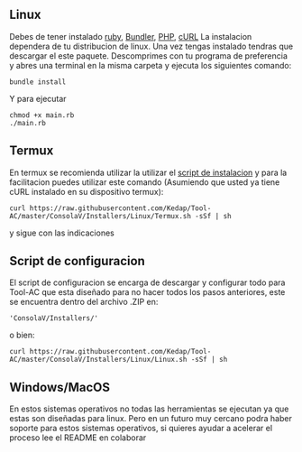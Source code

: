 ## Linux
Debes de tener instalado [ruby](https://www.ruby-lang.org/es/), [Bundler](https://bundler.io/), [PHP](https://www.php.net/), [cURL](https://curl.haxx.se/) La instalacion dependera de tu distribucion de linux. Una vez tengas instalado tendras que descargar el este paquete.
Descomprimes con tu programa de preferencia y abres una terminal en la misma carpeta y ejecuta los siguientes comando:
```
bundle install
```
Y para ejecutar
```
chmod +x main.rb
./main.rb
```
## Termux
En termux se recomienda utilizar la utilizar el [script de instalacion](/ConsolaV/Installers/Linux/Termux.sh)
y para la facilitacion puedes utilizar este comando (Asumiendo que usted ya tiene cURL instalado en su dispositivo termux):
```
curl https://raw.githubusercontent.com/Kedap/Tool-AC/master/ConsolaV/Installers/Linux/Termux.sh -sSf | sh
```
y sigue con las indicaciones
## Script de configuracion
El script de configuracion se encarga de descargar y configurar todo para Tool-AC que esta 
diseñado para no hacer todos los pasos anteriores, este se encuentra dentro del archivo .ZIP en:
```
'ConsolaV/Installers/'
```
o bien:
```
curl https://raw.githubusercontent.com/Kedap/Tool-AC/master/ConsolaV/Installers/Linux/Linux.sh -sSf | sh
```
## Windows/MacOS
En estos sistemas operativos no todas las herramientas se ejecutan ya que estas son diseñadas para linux. Pero en un futuro muy cercano podra haber soporte para estos sistemas operativos, si quieres ayudar a acelerar el proceso lee el README en colaborar